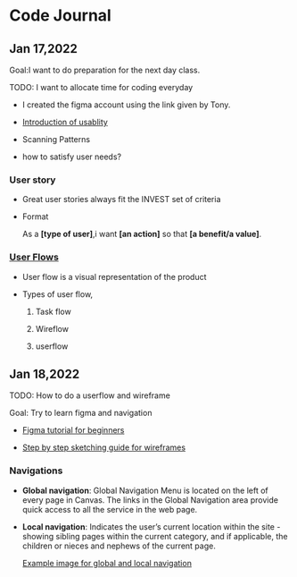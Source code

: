 # Code Journal

## Jan 17,2022

Goal:I want to do preparation for the next day class.

TODO: I want to allocate time for coding everyday

  * I created the figma account using the link given by Tony.
  
  * [Introduction of usablity](https://www.nngroup.com/articles/usability-101-introduction-to-usability/)
 
  * Scanning Patterns

  * how to satisfy user needs?

### User story
 
  * Great user stories always fit the INVEST set of criteria

  * Format
       
       As a **[type of user]**,i want **[an action]** so that **[a benefit/a value]**.

### [User Flows](https://careerfoundry.com/en/blog/ux-design/what-are-user-flows/)
   
   * User flow is a visual representation of the product

   * Types of user flow,
      
       1. Task flow

       2. Wireflow

       3. userflow

## Jan 18,2022

  TODO: How to do a userflow and wireframe

  Goal: Try to learn figma and navigation

   * [Figma tutorial for beginners](https://www.youtube.com/watch?v=dXQ7IHkTiMM&list=PLXDU_eVOJTx7QHLShNqIXL1Cgbxj7HlN4&index=2)

   * [Step by step sketching guide for wireframes](https://www.nngroup.com/articles/draw-wireframe-even-if-you-cant-draw/)

### Navigations
   
   * **Global navigation**:  Global Navigation Menu is located on the 
     left of every page in Canvas. The links in the Global Navigation area provide quick access to all the service in the web page.
    
   * **Local navigation**:  Indicates the user’s current location within 
     the site - showing sibling pages within the current category, and if applicable, the children or nieces and nephews of the current 
     page.

      [Example image for global and local navigation](C:\Users\15879\Documents\sait-wbdv\assignment\code-journal1\image)